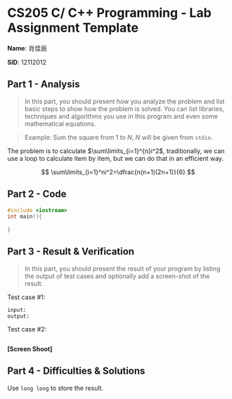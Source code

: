 # CS205 C/ C++ Programming - Lab Assignment Template

**Name**: 肖佳辰

**SID**: 12112012

## Part 1 - Analysis

> In this part, you should present how you analyze the problem and list basic steps to show how the
> problem is solved.
> You can list libraries, techniques and algorithms you use in this program and even some mathematical
> equations.

> Example: Sum the square from 1 to $N$, $N$ will be given from `stdin`.

The problem is to calculate $\sum\limits_{i=1}^{n}i^2$, traditionally, we can use a loop to calculate item by item, but we can do that in an efficient way.  

$$
\sum\limits_{i=1}^ni^2=\dfrac{n(n+1)(2n+1)}{6}
$$


## Part 2 - Code

```cpp
#include <iostream>
int main(){
    
}
```

## Part 3 - Result & Verification

> In this part, you should present the result of your program by listing the output of test cases and optionally add a screen-shot of the result.  

Test case #1:

```
input: 
output: 
```

Test case #2:

```
```

**[Screen Shoot]**

## Part 4 - Difficulties & Solutions

Use `long long` to store the result.

